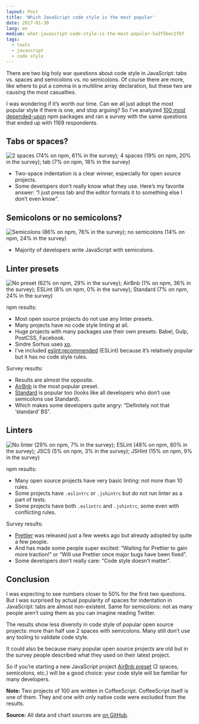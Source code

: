 ```yaml
---
layout: Post
title: 'Which JavaScript code style is the most popular'
date: 2017-01-30
lang: en
medium: what-javascript-code-style-is-the-most-popular-5a3f5bec1f6f
tags:
  - tools
  - javascript
  - code style
---
```


There are two big holy war questions about code style in JavaScript: tabs vs. spaces and semicolons vs. no semicolons. Of course there are more, like where to put a comma in a multiline array declaration, but these two are causing the most casualties.

I was wondering if it’s worth our time. Can we all just adopt the most popular style if there is one, and stop arguing? So I’ve analyzed [100 most depended-upon](https://www.npmjs.com/browse/depended) npm packages and ran a survey with the same questions that ended up with 1169 respondents.

## Tabs or spaces?

![2 spaces (74% on npm, 61% in the survey); 4 spaces (19% on npm, 20% in the survey); tab (7% on npm, 18% in the survey)](/images/javascript-indent.svg)

- Two-space indentation is a clear winner, especially for open source projects.
- Some developers don’t really know what they use. Here’s my favorite answer: “I just press tab and the editor formats it to something else I don’t even know”.

## Semicolons or no semicolons?

![Semicolons (86% on npm, 76% in the survey); no semicolons (14% on npm, 24% in the survey)](/images/javascript-semi.svg)

- Majority of developers write JavaScript with semicolons.

## Linter presets

![No preset (62% on npm, 29% in the survey); AirBnb (1% on npm, 36% in the survey); ESLint (8% on npm, 0% in the survey); Standard (7% on npm, 24% in the survey)](/images/javascript-presets.svg)

npm results:

- Most open source projects do not use any linter presets.
- Many projects have no code style linting at all.
- Huge projects with many packages use their own presets: Babel, Gulp, PostCSS, Facebook.
- Sindre Sorhus uses [xo](https://github.com/sindresorhus/xo).
- I’ve included [eslint:recommended](http://eslint.org/docs/rules/) (ESLint) because it’s relatively popular but it has no code style rules.

Survey results:

- Results are almost the opposite.
- [AirBnb](https://github.com/airbnb/javascript) is the most popular preset.
- [Standard](https://standardjs.com/) is popular too (looks like all developers who don’t use semicolons use Standard).
- Which makes some developers quite angry: “Definitely not that ‘standard’ BS”.

## Linters

![No linter (29% on npm, 7% in the survey); ESLint (48% on npm, 80% in the survey); JSCS (5% on npm, 3% in the survey); JSHint (15% on npm, 9% in the survey)](/images/javascript-linters.svg)

npm results:

- Many open source projects have very basic linting: not more than 10 rules.
- Some projects have `.eslintrc` or `.jshintrc` but do not run linter as a part of tests.
- Some projects have both `.eslintrc` and `.jshintrc`, some even with conflicting rules.

Survey results:

- [Prettier](http://jlongster.com/A-Prettier-Formatter) was released just a few weeks ago but already adopted by quite a few people.
- And has made some people super excited: “Waiting for Prettier to gain more traction!” or “Will use Prettier once major bugs have been fixed”.
- Some developers don’t really care: “Code style doesn’t matter”.

## Conclusion

I was expecting to see numbers closer to 50% for the first two questions. But I was surprised by actual popularity of spaces for indentation in JavaScript: tabs are almost non-existent. Same for semicolons: not as many people aren’t using them as you can imagine reading Twitter.

The results show less diversity in code style of popular open source projects: more than half use 2 spaces with semicolons. Many still don’t use any tooling to validate code style.

It could also be because many popular open source projects are old but in the survey people described what they used on their latest project.

So if you’re starting a new JavaScript project [AirBnb preset](https://github.com/airbnb/javascript) (2 spaces, semicolons, etc.) will be a good choice: your code style will be familiar for many developers.

**Note:** Two projects of 100 are written in CoffeeScript. CoffeeScript itself is one of them. They and one with only native code were excluded from the results.

**Source:** All data and chart sources are [on GitHub](https://github.com/sapegin/jscodestyle).
